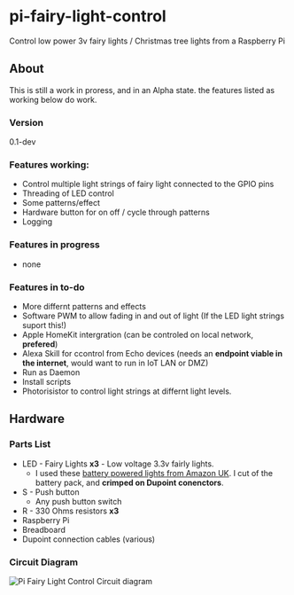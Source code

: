 # pi-fairy-light-control
Control low power 3v fairy lights / Christmas tree lights from a Raspberry Pi

## About
This is still a work in proress, and in an Alpha state. the features listed as working below do work.
### Version
0.1-dev
### Features working:
* Control multiple light strings of fairy light connected to the GPIO pins
* Threading of LED control
* Some patterns/effect
* Hardware button for on off / cycle through patterns
* Logging
### Features in progress
* none
### Features in to-do
* More differnt patterns and effects
* Software PWM to allow fading in and out of light (If the LED light strings suport this!)
* Apple HomeKit intergration (can be controled on local network, **prefered**)
* Alexa Skill for ccontrol from Echo devices (needs an **endpoint viable in the internet**, would want to run in IoT LAN or DMZ)
* Run as Daemon
* Install scripts
* Photorisistor to control light strings at differnt light levels.

## Hardware
### Parts List
* LED - Fairy Lights **x3** - Low voltage 3.3v fairly lights.
    * I used these [battery powered lights from Amazon UK](https://www.amazon.co.uk/gp/product/B08FSQDRJX/ref=ppx_yo_dt_b_asin_image_o04_s00?ie=UTF8&psc=1). I cut of the battery pack, and **crimped on Dupoint conenctors**.
* S - Push button
    * Any push button switch
* R - 330 Ohms resistors **x3**
* Raspberry Pi
* Breadboard
* Dupoint connection cables (various)

### Circuit Diagram
![Pi Fairy Light Control Circuit diagram](https://user-images.githubusercontent.com/33297343/100523077-6cd20480-31a5-11eb-9c0d-f8271f841109.png)

